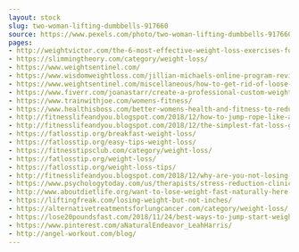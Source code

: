```yaml
---
layout: stock
slug: two-woman-lifting-dumbbells-917660
source: https://www.pexels.com/photo/two-woman-lifting-dumbbells-917660/
pages:
- http://weightvictor.com/the-6-most-effective-weight-loss-exercises-for-women/
- https://slimmingtheory.com/category/weight-loss/
- https://www.weightsentinel.com/
- https://www.wisdomweightloss.com/jillian-michaels-online-program-review/
- https://www.weightsentinel.com/miscellaneous/how-to-get-rid-of-loose-skin-after-weight-loss-without-surgery/
- https://www.fiverr.com/joanastarr/create-a-professional-custom-weight-loss-hypnosis-session
- https://www.trainwithjoe.com/womens-fitness/
- https://www.healthisboss.com/better-womens-health-and-fitness-to-reducing-cortisol-and-weight-loss/
- http://fitnesslifeandyou.blogspot.com/2018/12/how-to-jump-rope-like-a-pro.html
- http://fitnesslifeandyou.blogspot.com/2018/12/the-simplest-fat-loss-guide-with-5-tips-2019.html
- https://fatlosstip.org/breakfast-weight-loss/
- https://fatlosstip.org/easy-tips-weight-loss/
- https://fitnesstipsclub.com/category/weight-loss/
- https://fatlosstip.org/weight-loss/
- https://fatlosstip.org/weight-loss-tips/
- http://fitnesslifeandyou.blogspot.com/2018/12/why-are-you-not-losing-weight-here-is-why.html
- https://www.psychologytoday.com/us/therapists/stress-reduction-clinic-therapist-nj-dr-imran-paramus-nj/277222
- http://www.aboutdietlife.org/want-to-lose-weight-fast-naturally-here-is-what-you-need-to-do/
- https://liftingfreak.com/losing-weight-but-not-inches/
- https://alternativetreatmentsforlungcancer.com/category/weight-loss/
- https://lose20poundsfast.com/2018/11/24/best-ways-to-jump-start-weight-loss/
- https://www.pinterest.com/aNaturalEndeavor_LeahHarris/
- http://angel-workout.com/blog/
---
```

